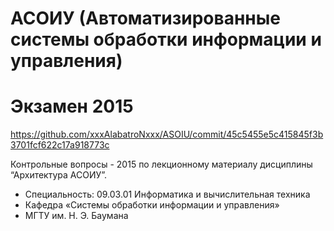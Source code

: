 # АСОИУ (Автоматизированные системы обработки информации и управления)
# Экзамен 2015
https://github.com/xxxAlabatroNxxx/ASOIU/commit/45c5455e5c415845f3b3701fcf622c17a918773c

Контрольные вопросы - 2015 по лекционному материалу дисциплины “Архитектура АСОИУ”. 
* Специальность: 09.03.01 Информатика и вычислительная техника
* Кафедра «Системы обработки информации и управления»
* МГТУ им. Н. Э. Баумана
